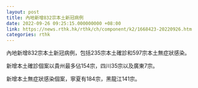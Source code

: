 ```yaml
---
layout: post
title: 內地新增832宗本土新冠病例
date: 2022-09-26 09:25:15.000000000 +08:00
link: https://news.rthk.hk/rthk/ch/component/k2/1668423-20220926.htm
categories: rthk
---
```


內地新增832宗本土新冠病例，包括235宗本土確診和597宗本土無症狀感染。

新增本土確診個案以貴州最多佔154宗，四川35宗以及廣東7宗。

新增本土無症狀感染個案，寧夏有184宗，黑龍江141宗。
